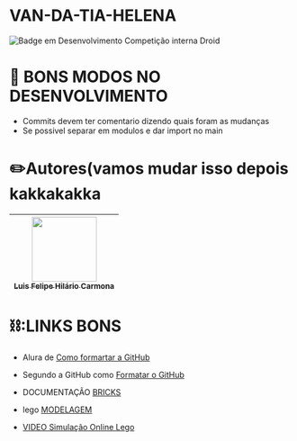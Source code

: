 # VAN-DA-TIA-HELENA
![Badge em Desenvolvimento](http://img.shields.io/static/v1?label=STATUS&message=EM%20DESENVOLVIMENTO&color=GREEN&style=for-the-badge)
Competição interna Droid

# 📖 BONS MODOS NO DESENVOLVIMENTO
- Commits devem ter comentario dizendo quais foram as mudanças
- Se possivel separar em modulos e dar import no main




# ✏️Autores(vamos mudar isso depois kakkakakka

| [<img src="https://avatars.githubusercontent.com/u/72164903?s" width=115><br><sub>Luis Felipe Hilário Carmona</sub>](https://github.com/Luis-Moon) | 
| :---: |




# ⛓️:LINKS BONS

- Alura de [Como formartar a GitHub](https://www.alura.com.br/artigos/escrever-bom-readme?gclid=CjwKCAjw4ZWkBhA4EiwAVJXwqSmx_ruq6fui_RZhkUbbNQ51mIECNh9F75Hc7ccTYrz_YpUlE8N_5BoCNlUQAvD_BwE)

- Segundo a GitHub como [Formatar o GitHub](https://docs.github.com/pt/get-started/writing-on-github/getting-started-with-writing-and-formatting-on-github/basic-writing-and-formatting-syntax)

- DOCUMENTAÇÃO [BRICKS](https://pybricks.com/ev3-micropython/ev3devices.html)

- lego [MODELAGEM]( https://drive.google.com/drive/folders/161Fd-pLG0n634nHifMNx6iq2xMAIGcVq?usp=share_link)

- [VIDEO Simulação Online Lego](https://www.youtube.com/watch?v=uZTqKmDj-9c&ab_channel=TeorianaPráticacomPedro)
